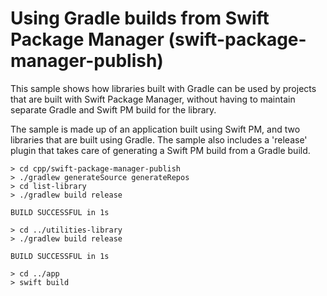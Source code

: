 # Using Gradle builds from Swift Package Manager (swift-package-manager-publish)

This sample shows how libraries built with Gradle can be used by projects that are built with Swift Package Manager, without having to maintain separate Gradle and Swift PM build for the library.

The sample is made up of an application built using Swift PM, and two libraries that are built using Gradle. The sample also includes a 'release' plugin that takes care of generating a Swift PM build from a Gradle build.

```
> cd cpp/swift-package-manager-publish
> ./gradlew generateSource generateRepos
> cd list-library
> ./gradlew build release

BUILD SUCCESSFUL in 1s

> cd ../utilities-library
> ./gradlew build release

BUILD SUCCESSFUL in 1s

> cd ../app
> swift build
```